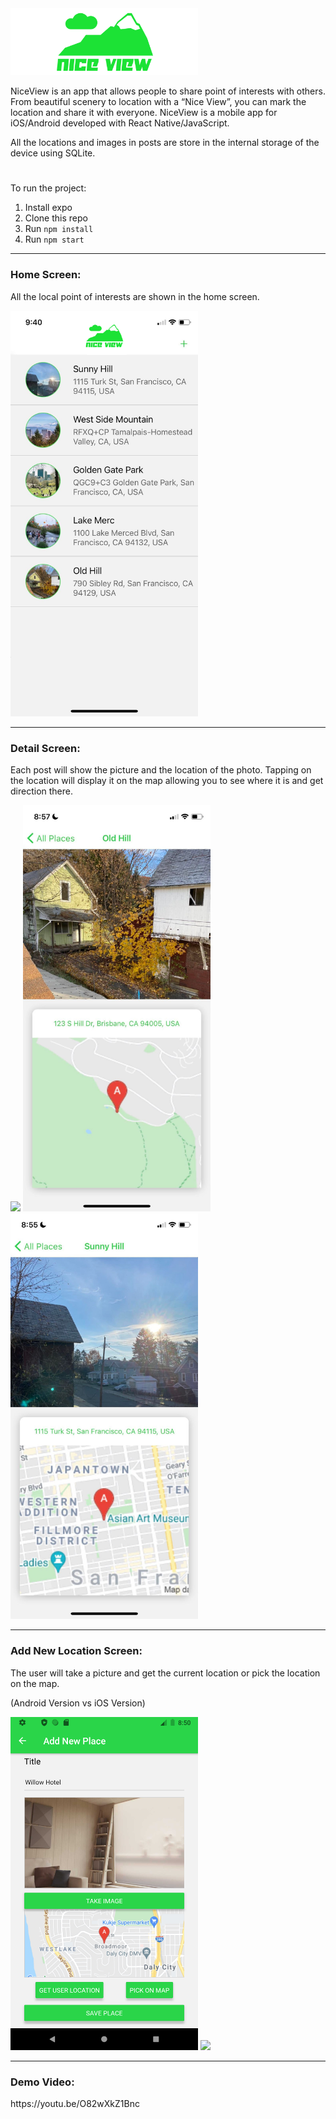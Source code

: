 <img src="./git-imgs/ios-logo.png" width="300" />
<p>NiceView is an app that allows people to share point of interests with others. From beautiful scenery to location with a “Nice View”, you can mark the location and share it with everyone. NiceView is a mobile app for iOS/Android developed with React Native/JavaScript.</p>

<p>All the locations and images in posts are store in the internal storage of the device using SQLite.</p>

#

To run the project:

1. Install expo
2. Clone this repo
3. Run `npm install`
4. Run `npm start`

<hr/>
<h3>Home Screen:</h3>
<p>All the local point of interests are shown in the home screen.</p>

<p><img src="./git-imgs/ios-main.png" width="300" /></p>

<hr/>
<h3>Detail Screen:</h3>
<p>Each post will show the picture and the location of the photo. Tapping on the location will display it on the map allowing you to see where it is and get direction there.</p>
<div>
<img src="./git-imgs/show-location.gif" width="300" />
<img src="./git-imgs/spot1.jpg" width="300" />
<img src="./git-imgs/spot2.jpg" width="300" />
</div>

<hr/>
<h3>Add New Location Screen:</h3>
<p>The user will take a picture and get the current location or pick the location on the map.</p>
(Android Version vs iOS Version)
<p><img src="./git-imgs/new-place.png" width="300" />
<img src="./git-imgs/pick-location.gif" width="300" /></p>

<hr/>
<h3>Demo Video:</h3>
https://youtu.be/O82wXkZ1Bnc
